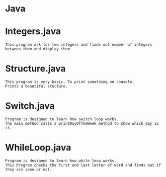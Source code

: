 # Java

# Integers.java
    This program ask for two integers and finds out number of integers between them and display them.
# Structure.java
    This program is very basic. To print something on console. 
    Prints a beautiful stucture.
# Switch.java
    Program is designed to learn how switch loop works.
    The main method calls a printDayOfTheWeek method to show which day is it.
# WhileLoop.java 
    Program is designed to learn how while loop works.
    This Program checks the first and last letter of word and finds out if they are same or not. 
